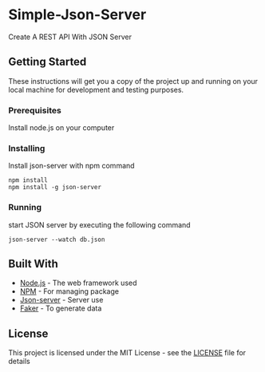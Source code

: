 # Simple-Json-Server

Create A REST API With JSON Server

## Getting Started

These instructions will get you a copy of the project up and running on your local machine for development and testing purposes.

### Prerequisites

Install node.js on your computer

### Installing

Install json-server with npm command

```node
npm install
npm install -g json-server
```

### Running

start JSON server by executing the following command

```node
json-server --watch db.json
```

## Built With

- [Node.js](https://nodejs.org/) - The web framework used
- [NPM](https://www.npmjs.com/) - For managing package
- [Json-server](https://www.npmjs.com/package/json-server) - Server use
- [Faker](https://www.npmjs.com/package/faker) - To generate data

## License

This project is licensed under the MIT License - see the [LICENSE](https://github.com/Alfian5229/Simple-Json-Server/blob/master/LICENSE) file for details
